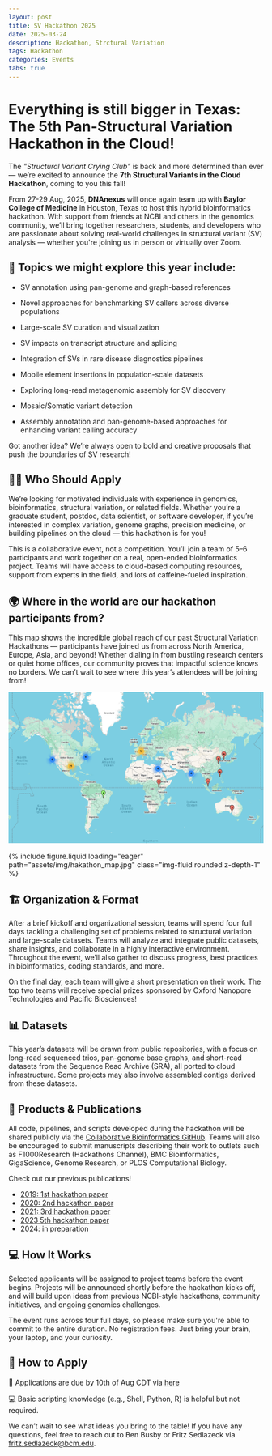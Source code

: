 ```yaml
---
layout: post
title: SV Hackathon 2025
date: 2025-03-24
description: Hackathon, Strctural Variation
tags: Hackathon
categories: Events
tabs: true
---
```



# Everything is still bigger in Texas: The 5th Pan-Structural Variation Hackathon in the Cloud!

The *"Structural Variant Crying Club"* is back and more determined than ever — we’re excited to announce the **7th Structural Variants in the Cloud Hackathon**, coming to you this fall!

From 27-29 Aug, 2025, **DNAnexus** will once again team up with **Baylor College of Medicine** in Houston, Texas to host this hybrid bioinformatics hackathon. With support from friends at NCBI and others in the genomics community, we’ll bring together researchers, students, and developers who are passionate about solving real-world challenges in structural variant (SV) analysis — whether you're joining us in person or virtually over Zoom.

## 🧬 Topics we might explore this year include:

* SV annotation using pan-genome and graph-based references

* Novel approaches for benchmarking SV callers across diverse populations

* Large-scale SV curation and visualization

* SV impacts on transcript structure and splicing

* Integration of SVs in rare disease diagnostics pipelines

* Mobile element insertions in population-scale datasets

* Exploring long-read metagenomic assembly for SV discovery

* Mosaic/Somatic variant detection

* Assembly annotation and pan-genome-based approaches for enhancing variant calling accuracy

Got another idea? We’re always open to bold and creative proposals that push the boundaries of SV research!

## 🧑‍🎓 Who Should Apply

We’re looking for motivated individuals with experience in genomics, bioinformatics, structural variation, or related fields. Whether you’re a graduate student, postdoc, data scientist, or software developer, if you’re interested in complex variation, genome graphs, precision medicine, or building pipelines on the cloud — this hackathon is for you!

This is a collaborative event, not a competition. You’ll join a team of 5–6 participants and work together on a real, open-ended bioinformatics project. Teams will have access to cloud-based computing resources, support from experts in the field, and lots of caffeine-fueled inspiration.


## 🌍 Where in the world are our hackathon participants from?
This map shows the incredible global reach of our past Structural Variation Hackathons — participants have joined us from across North America, Europe, Asia, and beyond! Whether dialing in from bustling research centers or quiet home offices, our community proves that impactful science knows no borders. We can’t wait to see where this year’s attendees will be joining from!



![hackathon_map](assets/img/hakathon_map.png)

{% include figure.liquid loading="eager" path="assets/img/hakathon_map.jpg" class="img-fluid rounded z-depth-1" %}

## 🏗️ Organization & Format
After a brief kickoff and organizational session, teams will spend four full days tackling a challenging set of problems related to structural variation and large-scale datasets. Teams will analyze and integrate public datasets, share insights, and collaborate in a highly interactive environment. Throughout the event, we’ll also gather to discuss progress, best practices in bioinformatics, coding standards, and more.

On the final day, each team will give a short presentation on their work. The top two teams will receive special prizes sponsored by Oxford Nanopore Technologies and Pacific Biosciences!


## 📊 Datasets
This year’s datasets will be drawn from public repositories, with a focus on long-read sequenced trios, pan-genome base graphs, and short-read datasets from the Sequence Read Archive (SRA), all ported to cloud infrastructure. Some projects may also involve assembled contigs derived from these datasets.


## 🧰 Products & Publications
All code, pipelines, and scripts developed during the hackathon will be shared publicly via the [Collaborative Bioinformatics GitHub](https://github.com/collaborativebioinformatics). Teams will also be encouraged to submit manuscripts describing their work to outlets such as F1000Research (Hackathons Channel), BMC Bioinformatics, GigaScience, Genome Research, or PLOS Computational Biology.

Check out our previous publications!

* [2019: 1st hackathon paper](https://f1000research.com/articles/9-1141 )
* [2020: 2nd hackathon paper](https://f1000research.com/articles/10-246 )
* [2021: 3rd hackathon paper](https://f1000research.com/articles/11-530/v1 )
* [2023 5th hackathon paper](https://f1000research.com/articles/13-708 )
* 2024: in preparation 

## 💻 How It Works

Selected applicants will be assigned to project teams before the event begins. Projects will be announced shortly before the hackathon kicks off, and will build upon ideas from previous NCBI-style hackathons, community initiatives, and ongoing genomics challenges.

The event runs across four full days, so please make sure you're able to commit to the entire duration. No registration fees. Just bring your brain, your laptop, and your curiosity.

## 🫵 How to Apply

📝 Applications are due by 10th of Aug CDT via [here](https://docs.google.com/forms/d/1mPW2Vw-7xe_sJiHt-r53-ibbYCjxw3hzhyhuW0FmI1A/edit?ts=67e277e1)

💻 Basic scripting knowledge (e.g., Shell, Python, R) is helpful but not required.

We can’t wait to see what ideas you bring to the table! If you have any questions, feel free to reach out to Ben Busby or Fritz Sedlazeck via fritz.sedlazeck@bcm.edu.

